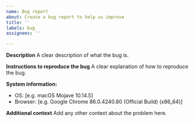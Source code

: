 ```yaml
---
name: Bug report
about: Create a bug report to help us improve
title: ''
labels: bug
assignees: ''

---
```


**Description**
A clear description of what the bug is.

**Instructions to reproduce the bug**
A clear explanation of how to reproduce the bug.

**System information:**
 - OS: [e.g. macOS Mojave 10.14.5]
 - Browser: [e.g. Google Chrome 86.0.4240.80 (Official Build) (x86_64)]

**Additional context**
Add any other context about the problem here.
